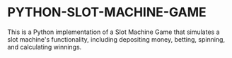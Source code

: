 # PYTHON-SLOT-MACHINE-GAME
This is a Python implementation of a Slot Machine Game that simulates a slot machine's functionality, including depositing money, betting, spinning, and calculating winnings.
